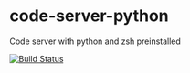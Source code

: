 # code-server-python
Code server with python and zsh preinstalled

[![Build Status](https://travis-ci.org/fxstein/code-server-python.svg?branch=master)](https://travis-ci.org/fxstein/code-server-python)
